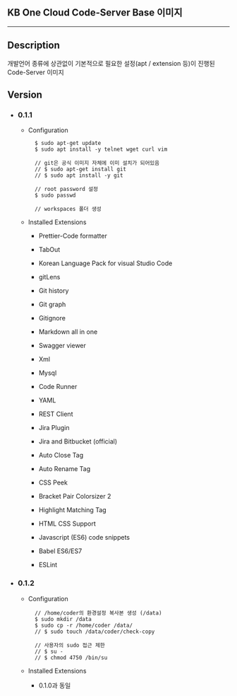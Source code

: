 ## KB One Cloud Code-Server Base 이미지
---

## Description
개발언어 종류에 상관없이 기본적으로 필요한 설정(apt / extension 등)이 진행된 Code-Server 이미지 

## Version
* ### 0.1.1
  * Configuration
    ```
      $ sudo apt-get update
      $ sudo apt install -y telnet wget curl vim
      
      // git은 공식 이미지 자체에 이미 설치가 되어있음
      // $ sudo apt-get install git
      // $ sudo apt install -y git

      // root password 설정
      $ sudo passwd

      // workspaces 폴더 생성
     ```

  * Installed Extensions
    * Prettier-Code formatter
    * TabOut
    * Korean Language Pack for visual Studio Code
    * gitLens
    * Git history
    * Git graph
    * Gitignore
    * Markdown all in one
    * Swagger viewer
    * Xml
    * Mysql
    * Code Runner
    * YAML
    * REST Client
    * Jira Plugin
    * Jira and Bitbucket (official)

    * Auto Close Tag
    * Auto Rename Tag
    * CSS Peek
    * Bracket Pair Colorsizer 2
    * Highlight Matching Tag
    * HTML CSS Support
    * Javascript (ES6) code snippets
    * Babel ES6/ES7
    * ESLint

* ### 0.1.2
  * Configuration
    ```
      // /home/coder의 환경설정 복사본 생성 (/data)
      $ sudo mkdir /data
      $ sudo cp -r /home/coder /data/
      // $ sudo touch /data/coder/check-copy

      // 사용자의 sudo 접근 제한
      // $ su -
      // $ chmod 4750 /bin/su
     ```

  * Installed Extensions
    * 0.1.0과 동일
